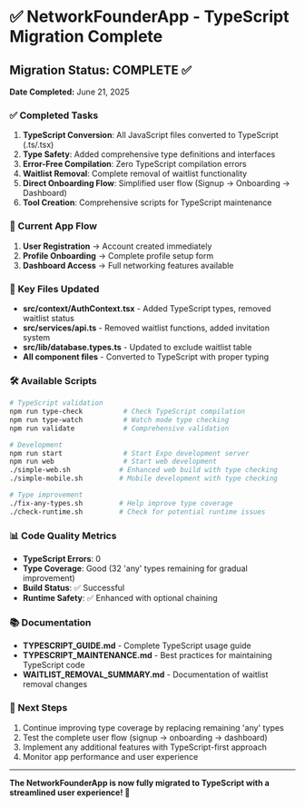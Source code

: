 # ✅ NetworkFounderApp - TypeScript Migration Complete

## Migration Status: COMPLETE ✅

**Date Completed:** June 21, 2025

### ✅ Completed Tasks

1. **TypeScript Conversion**: All JavaScript files converted to TypeScript (.ts/.tsx)
2. **Type Safety**: Added comprehensive type definitions and interfaces
3. **Error-Free Compilation**: Zero TypeScript compilation errors
4. **Waitlist Removal**: Complete removal of waitlist functionality
5. **Direct Onboarding Flow**: Simplified user flow (Signup → Onboarding → Dashboard)
6. **Tool Creation**: Comprehensive scripts for TypeScript maintenance

### 🚀 Current App Flow

1. **User Registration** → Account created immediately
2. **Profile Onboarding** → Complete profile setup form  
3. **Dashboard Access** → Full networking features available

### 📁 Key Files Updated

- **src/context/AuthContext.tsx** - Added TypeScript types, removed waitlist status
- **src/services/api.ts** - Removed waitlist functions, added invitation system
- **src/lib/database.types.ts** - Updated to exclude waitlist table
- **All component files** - Converted to TypeScript with proper typing

### 🛠️ Available Scripts

```bash
# TypeScript validation
npm run type-check          # Check TypeScript compilation
npm run type-watch          # Watch mode type checking
npm run validate            # Comprehensive validation

# Development
npm run start               # Start Expo development server
npm run web                 # Start web development
./simple-web.sh            # Enhanced web build with type checking
./simple-mobile.sh         # Mobile development with type checking

# Type improvement
./fix-any-types.sh         # Help improve type coverage
./check-runtime.sh         # Check for potential runtime issues
```

### 📊 Code Quality Metrics

- **TypeScript Errors**: 0
- **Type Coverage**: Good (32 'any' types remaining for gradual improvement)
- **Build Status**: ✅ Successful
- **Runtime Safety**: ✅ Enhanced with optional chaining

### 📚 Documentation

- **TYPESCRIPT_GUIDE.md** - Complete TypeScript usage guide
- **TYPESCRIPT_MAINTENANCE.md** - Best practices for maintaining TypeScript code
- **WAITLIST_REMOVAL_SUMMARY.md** - Documentation of waitlist removal changes

### 🎯 Next Steps

1. Continue improving type coverage by replacing remaining 'any' types
2. Test the complete user flow (signup → onboarding → dashboard)
3. Implement any additional features with TypeScript-first approach
4. Monitor app performance and user experience

---

**The NetworkFounderApp is now fully migrated to TypeScript with a streamlined user experience! 🎉**
